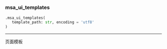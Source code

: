 #


### msa_ui_templates
```python
.msa_ui_templates(
   template_path: str, encoding = 'utf8'
)
```

---
页面模板
